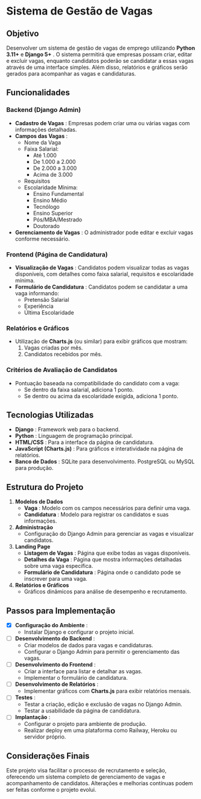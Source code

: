 # Sistema de Gestão de Vagas

## Objetivo

Desenvolver um sistema de gestão de vagas de emprego utilizando **Python 3.11+** e  **Django 5+** . O sistema permitirá que empresas possam criar, editar e excluir vagas, enquanto candidatos poderão se candidatar a essas vagas através de uma interface simples. Além disso, relatórios e gráficos serão gerados para acompanhar as vagas e candidaturas.

## Funcionalidades

### Backend (Django Admin)

* **Cadastro de Vagas** : Empresas podem criar uma ou várias vagas com informações detalhadas.
* **Campos das Vagas** :
  * Nome da Vaga
  * Faixa Salarial:
    * Até 1.000
    * De 1.000 a 2.000
    * De 2.000 a 3.000
    * Acima de 3.000
  * Requisitos
  * Escolaridade Mínima:
    * Ensino Fundamental
    * Ensino Médio
    * Tecnólogo
    * Ensino Superior
    * Pós/MBA/Mestrado
    * Doutorado
* **Gerenciamento de Vagas** : O administrador pode editar e excluir vagas conforme necessário.

### Frontend (Página de Candidatura)

* **Visualização de Vagas** : Candidatos podem visualizar todas as vagas disponíveis, com detalhes como faixa salarial, requisitos e escolaridade mínima.
* **Formulário de Candidatura** : Candidatos podem se candidatar a uma vaga informando:
  * Pretensão Salarial
  * Experiência
  * Última Escolaridade

### Relatórios e Gráficos

* Utilização de **Charts.js** (ou similar) para exibir gráficos que mostram:
  1. Vagas criadas por mês.
  2. Candidatos recebidos por mês.

### Critérios de Avaliação de Candidatos

* Pontuação baseada na compatibilidade do candidato com a vaga:
  * Se dentro da faixa salarial, adiciona 1 ponto.
  * Se dentro ou acima da escolaridade exigida, adiciona 1 ponto.

## Tecnologias Utilizadas

* **Django** : Framework web para o backend.
* **Python** : Linguagem de programação principal.
* **HTML/CSS** : Para a interface da página de candidatura.
* **JavaScript (Charts.js)** : Para gráficos e interatividade na página de relatórios.
* **Banco de Dados** : SQLite para desenvolvimento. PostgreSQL ou MySQL para produção.

## Estrutura do Projeto

1. **Modelos de Dados**
   * **Vaga** : Modelo com os campos necessários para definir uma vaga.
   * **Candidatura** : Modelo para registrar os candidatos e suas informações.
2. **Administração**
   * Configuração do Django Admin para gerenciar as vagas e visualizar candidatos.
3. **Landing Page**
   * **Listagem de Vagas** : Página que exibe todas as vagas disponíveis.
   * **Detalhes da Vaga** : Página que mostra informações detalhadas sobre uma vaga específica.
   * **Formulário de Candidatura** : Página onde o candidato pode se inscrever para uma vaga.
4. **Relatórios e Gráficos**
   * Gráficos dinâmicos para análise de desempenho e recrutamento.

## Passos para Implementação

* [X] **Configuração do Ambiente** :
  * Instalar Django e configurar o projeto inicial.
* [ ] **Desenvolvimento do Backend** :
  * Criar modelos de dados para vagas e candidaturas.
  * Configurar o Django Admin para permitir o gerenciamento das vagas.
* [ ] **Desenvolvimento do Frontend** :
  * Criar a interface para listar e detalhar as vagas.
  * Implementar o formulário de candidatura.
* [ ] **Desenvolvimento de Relatórios** :
  * Implementar gráficos com **Charts.js** para exibir relatórios mensais.
* [ ] **Testes** :
  * Testar a criação, edição e exclusão de vagas no Django Admin.
  * Testar a usabilidade da página de candidatura.
* [ ] **Implantação** :
  * Configurar o projeto para ambiente de produção.
  * Realizar deploy em uma plataforma como Railway, Heroku ou servidor próprio.

## Considerações Finais

Este projeto visa facilitar o processo de recrutamento e seleção, oferecendo um sistema completo de gerenciamento de vagas e acompanhamento de candidatos. Alterações e melhorias contínuas podem ser feitas conforme o projeto evolui.
